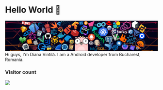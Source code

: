# Hello World 👋
![](header_1.png)
Hi guys, I'm Diana Vintilă. I am a Android developer from Bucharest, Romania. 


### Visitor count
<img src="https://profile-counter.glitch.me/dianavintila/count.svg" />
